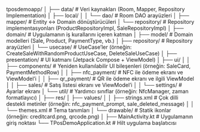 tposdemoapp/
│
├── data/                         # Veri kaynakları (Room, Mapper, Repository Implementation)
│   ├── local/
│   │   └── dao/                  # Room DAO arayüzleri
│   ├── mapper/                   # Entity <-> Domain dönüştürücüleri
│   └── repository/               # Repository implementasyonları (ProductRepositoryImpl, SaleRepositoryImpl)
│
├── domain/                      # Uygulamanın iş kurallarını içeren katman
│   ├── model/                   # Domain modelleri (Sale, Product, PaymentType, vb.)
│   ├── repository/              # Repository arayüzleri
│   └── usecase/                 # UseCase’ler (örneğin: CreateSaleWithRandomProductUseCase, DeleteSaleUseCase)
│
├── presentation/                # UI katmanı (Jetpack Compose + ViewModel)
│   ├── ui/
│   │   ├── components/          # Yeniden kullanılabilir UI bileşenleri (örneğin: SaleCard, PaymentMethodRow)
│   │   ├── nfc_payment/         # NFC ile ödeme ekranı ve ViewModel’i
│   │   ├── qr_payment/          # QR ile ödeme ekranı ve ilgili ViewModel
│   │   ├── sales/               # Satış listesi ekranı ve ViewModel’i
│   │   └── settings/            # Ayarlar ekranı
│   └── util/                    # Yardımcı sınıflar (örneğin: NfcManager, zaman formatlayıcı)
│
├── res/
│   ├── values/
│   │   ├── strings.xml          # Çok dilli destekli metinler (örneğin: nfc_payment_prompt, sale_deleted_message)
│   │   └── themes.xml           # Tema tanımları
│   └── drawable/                # Statik ikonlar (örneğin: creditcard.png, qrcode.png)
│
├── MainActivity.kt              # Uygulamanın giriş noktası
└── TPosDemoApplication.kt       # Hilt uygulama başlatıcısı
